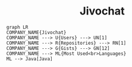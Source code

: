 <h1 align="center">Jivochat</h1>

```mermaid
graph LR
COMPANY_NAME{Jivochat}
COMPANY_NAME ---> U{Users} ---> UN[1]
COMPANY_NAME ---> R{Repositories} ---> RN[1]
COMPANY_NAME ---> G{Gists} ---> GN[12]
COMPANY_NAME ---> ML{Most Used<br>Languages}
ML --> Java[Java]
```
